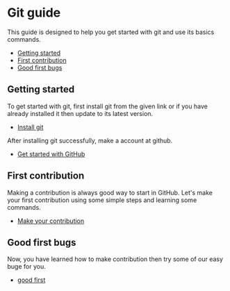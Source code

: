# Git guide
This guide is designed to help you get started with git and use its basics commands.

- [Getting started](#getting-started)
- [First contribution](#first-contribution)
- [Good first bugs](#good-first-bugs)

## Getting started
To get started with git, first install git from the given link or if you have already installed it then update to its latest version.
- [Install git](https://git-scm.com/book/en/v2/Getting-Started-Installing-Git)

After installing git successfully, make a account at github.
- [Get started with GitHub](https://help.github.com/en/github/getting-started-with-github/signing-up-for-a-new-github-account)

## First contribution
Making a contribution is always good way to start in GitHub.
Let's make your first contribution using some simple steps and learning some commands.
- [Make your contribution](https://github.com/firstcontributions/first-contributions)

## Good first bugs
Now, you have learned how to make contribution then try some of our easy buge for you.
- [good first](https://github.com/mozilla-mobile/shared-docs/contribute)
